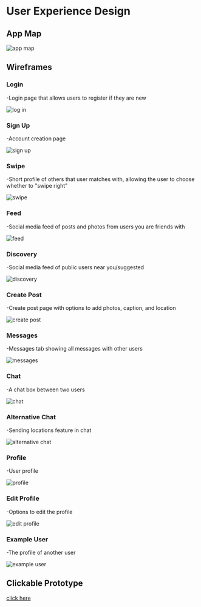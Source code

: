# User Experience Design

## App Map

![app map](ux-design/app-map.png)

## Wireframes

### Login
-Login page that allows users to register if they are new 

![log in](ux-design/login.png)

### Sign Up
-Account creation page 

![sign up](ux-design/sign_up.png)

### Swipe
-Short profile of others that user matches with, allowing the user to choose whether to "swipe right" 

![swipe](ux-design/swipe.png)

### Feed
-Social media feed of posts and photos from users you are friends with

![feed](ux-design/feed.png)

### Discovery
-Social media feed of public users near you/suggested

![discovery](ux-design/discovery.png)

### Create Post
-Create post page with options to add photos, caption, and location

![create post](ux-design/create.png)

### Messages
-Messages tab showing all messages with other users

![messages](ux-design/messages.png)

### Chat
-A chat box between two users

![chat](ux-design/chat.png)

### Alternative Chat
-Sending locations feature in chat

![alternative chat](ux-design/chat_alt.png)

### Profile
-User profile 

![profile](ux-design/profile.png)

### Edit Profile
-Options to edit the profile 

![edit profile](ux-design/edit_profile.png)

### Example User
-The profile of another user

![example user](ux-design/user.png)

## Clickable Prototype

[click here](https://www.figma.com/proto/2Y7J5FMnxS5PYc7yzeosI7/Pet-Tinder?page-id=0%3A1&type=design&node-id=2-37&viewport=587%2C-334%2C0.57&t=BTeEVRLgcnJk5adS-1&scaling=scale-down&starting-point-node-id=2%3A37&mode=design)